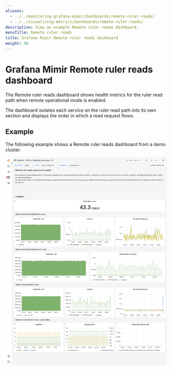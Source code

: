 ```yaml
---
aliases:
  - ../../monitoring-grafana-mimir/dashboards/remote-ruler-reads/
  - ../../visualizing-metrics/dashboards/remote-ruler-reads/
description: View an example Remote ruler reads dashboard.
menuTitle: Remote ruler reads
title: Grafana Mimir Remote ruler reads dashboard
weight: 90
---
```


# Grafana Mimir Remote ruler reads dashboard

The Remote ruler reads dashboard shows health metrics for the ruler read path when remote operational mode is enabled.

The dashboard isolates each service on the ruler read path into its own section and displays the order in which a read request flows.

## Example

The following example shows a Remote ruler reads dashboard from a demo cluster.

![Grafana Mimir Remote ruler reads dashboard](mimir-remote-ruler-reads.png)
